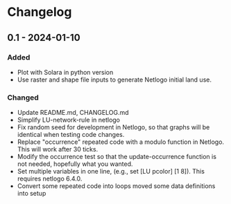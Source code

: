 # Changelog

## 0.1 - 2024-01-10

### Added
 - Plot with Solara in python version
 - Use raster and shape file inputs to generate Netlogo initial land use.

### Changed

 - Update README.md, CHANGELOG.md
 - Simplify LU-network-rule in netlogo
 - Fix random seed for development in Netlogo, so that graphs will be identical when testing code changes.
 - Replace "occurrence" repeated code with a modulo function in Netlogo. This will work after 30 ticks.
 - Modify the occurrence test so that the update-occurrence function is not needed, hopefully what you wanted.
 - Set multiple variables in one line, (e.g., set [LU pcolor] [1 8]). This requires netlogo 6.4.0.
 - Convert some repeated code into loops moved some data definitions into setup





